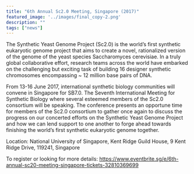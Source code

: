 ```yaml
---
title: "6th Annual Sc2.0 Meeting, Singapore (2017)"
featured_image: '../images/final_copy-2.png'
description: ""
tags: ["news"]
---
```


The Synthetic Yeast Genome Project (Sc2.0) is the world’s first synthetic eukaryotic genome project that aims to create a novel, rationalized version of the genome of the yeast species Saccharomyces cerevisiae. In a truly global collaborative effort, research teams across the world have embarked on the challenging but exciting task of building 16 designer synthetic chromosomes encompassing ~ 12 million base pairs of DNA.

From 13-16 June 2017, international synthetic biology communities will convene in Singapore for SB7.0. The Seventh International Meeting for Synthetic Biology where several esteemed members of the Sc2.0 consortium will be speaking. The conference presents an opportune time for members of the Sc2.0 consortium to gather once again to discuss the progress on our concerted efforts on the Synthetic Yeast Genome Project and how we can lend support to one another to forge ahead towards finishing the world’s first synthetic eukaryotic genome together.

Location: National University of Singapore, Kent Ridge Guild House, 9 Kent Ridge Drive, 119241, Singapore

To register or looking for more details: https://www.eventbrite.sg/e/6th-annual-sc20-meeting-singapore-tickets-32810369699

